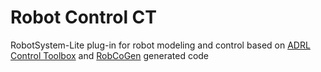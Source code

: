# Robot Control CT
RobotSystem-Lite plug-in for robot modeling and control based on [ADRL Control Toolbox](https://github.com/ethz-adrl/control-toolbox) and [RobCoGen](https://robcogenteam.bitbucket.io/index.html) generated code

